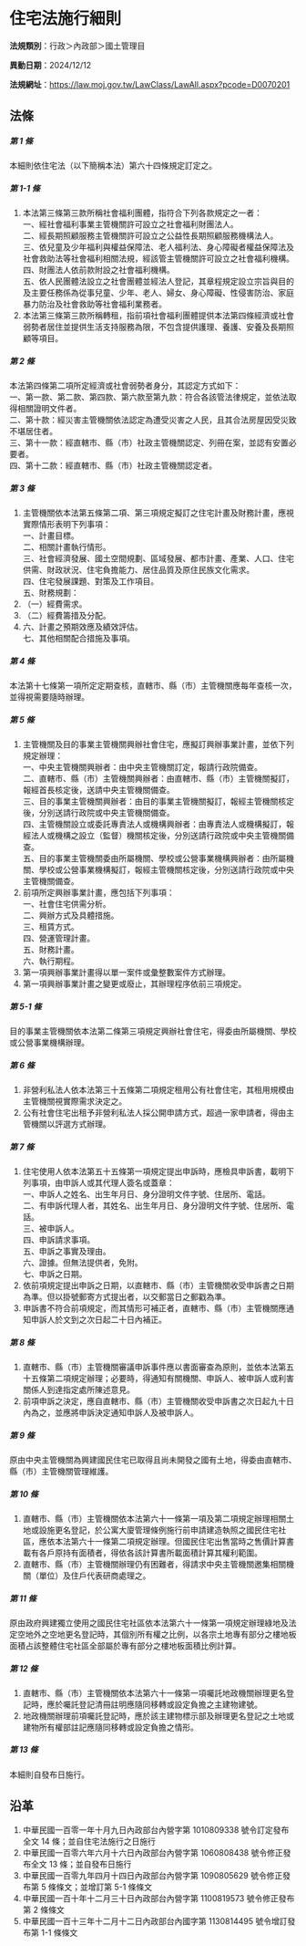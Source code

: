 # 住宅法施行細則




**法規類別**：行政＞內政部＞國土管理目

**異動日期**：2024/12/12  

**法規網址**：https://law.moj.gov.tw/LawClass/LawAll.aspx?pcode=D0070201



## 法條
##### 第 1 條
本細則依住宅法（以下簡稱本法）第六十四條規定訂定之。

##### 第 1-1 條
1. 本法第三條第三款所稱社會福利團體，指符合下列各款規定之一者：  
一、經社會福利事業主管機關許可設立之社會福利財團法人。  
二、經長期照顧服務主管機關許可設立之公益性長期照顧服務機構法人。  
三、依兒童及少年福利與權益保障法、老人福利法、身心障礙者權益保障法及社會救助法等社會福利相關法規，經該管主管機關許可設立之社會福利機構。  
四、財團法人依前款附設之社會福利機構。  
五、依人民團體法設立之社會團體並經法人登記，其章程規定設立宗旨與目的及主要任務係為從事兒童、少年、老人、婦女、身心障礙、性侵害防治、家庭暴力防治及社會救助等社會福利業務者。
1. 本法第三條第三款所稱轉租，指前項社會福利團體提供本法第四條經濟或社會弱勢者居住並提供生活支持服務為限，不包含提供護理、養護、安養及長期照顧等項目。

##### 第 2 條
本法第四條第二項所定經濟或社會弱勢者身分，其認定方式如下：  
一、第一款、第二款、第四款、第六款至第九款：符合各該管法律規定，並依法取得相關證明文件者。  
二、第十款：經災害主管機關依法認定為遭受災害之人民，且其合法房屋因受災致不堪居住者。  
三、第十一款：經直轄市、縣（市）社政主管機關認定、列冊在案，並認有安置必要者。  
四、第十二款：經直轄市、縣（市）社政主管機關認定者。

##### 第 3 條
1. 主管機關依本法第五條第二項、第三項規定擬訂之住宅計畫及財務計畫，應視實際情形表明下列事項：  
一、計畫目標。  
二、相關計畫執行情形。  
三、社會經濟發展、國土空間規劃、區域發展、都市計畫、產業、人口、住宅供需、財政狀況、住宅負擔能力、居住品質及原住民族文化需求。  
四、住宅發展課題、對策及工作項目。  
五、財務規劃：
1. （一）經費需求。
1. （二）經費籌措及分配。
1. 六、計畫之預期效應及績效評估。  
七、其他相關配合措施及事項。

##### 第 4 條
本法第十七條第一項所定定期查核，直轄市、縣（市）主管機關應每年查核一次，並得視需要隨時辦理。

##### 第 5 條
1. 主管機關及目的事業主管機關興辦社會住宅，應擬訂興辦事業計畫，並依下列規定辦理：  
一、中央主管機關興辦者：由中央主管機關訂定，報請行政院備查。  
二、直轄市、縣（市）主管機關興辦者：由直轄市、縣（市）主管機關擬訂，報經首長核定後，送請中央主管機關備查。  
三、目的事業主管機關興辦者：由目的事業主管機關擬訂，報經主管機關核定後，分別送請行政院或中央主管機關備查。  
四、主管機關設立或委託專責法人或機構興辦者：由專責法人或機構擬訂，報經法人或機構之設立（監督）機關核定後，分別送請行政院或中央主管機關備查。  
五、目的事業主管機關委由所屬機關、學校或公營事業機構興辦者：由所屬機關、學校或公營事業機構擬訂，報經主管機關核定後，分別送請行政院或中央主管機關備查。
1. 前項所定興辦事業計畫，應包括下列事項：  
一、社會住宅供需分析。  
二、興辦方式及具體措施。  
三、租賃方式。  
四、營運管理計畫。  
五、財務計畫。  
六、執行期程。
1. 第一項興辦事業計畫得以單一案件或彙整數案件方式辦理。
1. 第一項興辦事業計畫之變更或廢止，其辦理程序依前三項規定。

##### 第 5-1 條
目的事業主管機關依本法第二條第三項規定興辦社會住宅，得委由所屬機關、學校或公營事業機構辦理。

##### 第 6 條
1. 非營利私法人依本法第三十五條第二項規定租用公有社會住宅，其租用規模由主管機關視實際需求決定之。
1. 公有社會住宅出租予非營利私法人採公開申請方式，超過一家申請者，得由主管機關以評選方式辦理。

##### 第 7 條
1. 住宅使用人依本法第五十五條第一項規定提出申訴時，應檢具申訴書，載明下列事項，由申訴人或其代理人簽名或蓋章：  
一、申訴人之姓名、出生年月日、身分證明文件字號、住居所、電話。  
二、有申訴代理人者，其姓名、出生年月日、身分證明文件字號、住居所、電話。  
三、被申訴人。  
四、申訴請求事項。  
五、申訴之事實及理由。  
六、證據。但無法提供者，免附。  
七、申訴之日期。
1. 依前項規定提出申訴之日期，以直轄市、縣（市）主管機關收受申訴書之日期為準。但以掛號郵寄方式提出者，以交郵當日之郵戳為準。
1. 申訴書不符合前項規定，而其情形可補正者，直轄市、縣（市）主管機關應通知申訴人於文到之次日起二十日內補正。

##### 第 8 條
1. 直轄市、縣（市）主管機關審議申訴事件應以書面審查為原則，並依本法第五十五條第二項規定辦理；必要時，得通知有關機關、申訴人、被申訴人或利害關係人到達指定處所陳述意見。
1. 前項申訴之決定，應自直轄市、縣（市）主管機關收受申訴書之次日起九十日內為之，並應將申訴決定通知申訴人及被申訴人。

##### 第 9 條
原由中央主管機關為興建國民住宅已取得且尚未開發之國有土地，得委由直轄市、縣（市）主管機關管理維護。

##### 第 10 條
1. 直轄市、縣（市）主管機關依本法第六十一條第一項及第二項規定辦理相關土地或設施更名登記，於公寓大廈管理條例施行前申請建造執照之國民住宅社區，應依本法第六十一條第二項規定辦理。但國民住宅出售當時之售價計算書載有各戶原持有面積者，得依各該計算書所載面積計算其權利範圍。
1. 直轄市、縣（市）主管機關辦理仍有困難者，得請求中央主管機關邀集相關機關（單位）及住戶代表研商處理之。

##### 第 11 條
原由政府興建獨立使用之國民住宅社區依本法第六十一條第一項規定辦理綠地及法定空地外之空地更名登記時，其個別所有權之比例，以各宗土地專有部分之樓地板面積占該整體住宅社區全部屬於專有部分之樓地板面積比例計算。

##### 第 12 條
1. 直轄市、縣（市）主管機關依本法第六十一條第一項囑託地政機關辦理更名登記時，應於囑託登記清冊註明應隨同移轉或設定負擔之主建物建號。
1. 地政機關辦理前項囑託登記時，應於該主建物標示部及辦理更名登記之土地或建物所有權部註記應隨同移轉或設定負擔之情形。

##### 第 13 條
本細則自發布日施行。

## 沿革
1. 中華民國一百零一年十月九日內政部台內營字第 1010809338 號令訂定發布全文 14 條；並自住宅法施行之日施行
1. 中華民國一百零六年六月十六日內政部台內營字第 1060808438 號令修正發布全文 13 條；並自發布日施行
1. 中華民國一百零九年四月十四日內政部台內營字第 1090805629 號令修正發布第 5  條條文；並增訂第 5-1  條條文
1. 中華民國一百十年十二月三十日內政部台內營字第 1100819573 號令修正發布第 2  條條文
1. 中華民國一百十三年十二月十二日內政部台內國字第 1130814495 號令增訂發布第 1-1  條條文
